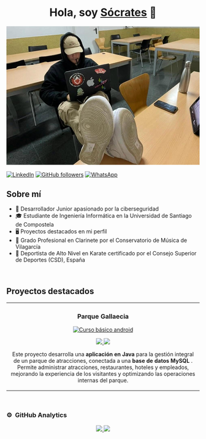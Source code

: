 <div align="center">
<h1 align="center">Hola, soy <a href="https://linktr.ee/soocratess">Sócrates</a> 👋</h1>
</div>
<img src="https://github.com/soocratess/soocratess/blob/main/soocratess.jpg">



[![LinkedIn](https://img.shields.io/badge/-LinkedIn-blue?style=flat-square&logo=linkedin)](https://www.linkedin.com/in/s%C3%B3crates-agudo-06a90223a/)
[![GitHub followers](https://img.shields.io/github/followers/soocratess?style=social)](https://github.com/soocratess)
[![WhatsApp](https://img.shields.io/badge/WhatsApp-25D366?logo=whatsapp&logoColor=fff&style=flat)](https://wa.me/625114932)



## Sobre mí

- 📱 Desarrollador Junior apasionado por la ciberseguridad
- 🎓 Estudiante de Ingeniería Informática en la Universidad de Santiago de Compostela
- 🖥️ Proyectos destacados en mi perfil
- 🎵 Grado Profesional en Clarinete por el Conservatorio de Música de Vilagarcía
- 🥋 Deportista de Alto Nivel en Karate certificado por el Consejo Superior de Deportes (CSD), España


<br>

## Proyectos destacados
<table>
<tr>
<td width="50%">
<h3 align="center">Parque Gallaecia</h3>
<div align="center">
<a href="https://github.com/ArisGuimera/Android-Expert" target="_blank"><img src="https://cdn.worldvectorlogo.com/logos/java.svg" width="400" alt="Curso básico android"></a>
<p>
<a href="https://github.com/ArisGuimera/Android-Expert" target="_blank">
<img src="https://img.shields.io/badge/CÓDIGO-ff9?style=for-the-badge&logo=github&logoColor=black">
</a>
<a href="https://youtu.be/vJapzH_46a8" target="_blank">
<img src="https://img.shields.io/badge/-Youtube-green?style=for-the-badge&color=fbfc40">
</a>
</p>
<p>Este proyecto desarrolla una <strong> aplicación en Java </strong> para la gestión integral de un parque de atracciones, conectada a una <strong> base de datos MySQL </strong>. Permite administrar atracciones, restaurantes, hoteles y empleados, mejorando la experiencia de los visitantes y optimizando las operaciones internas del parque.</p>
</div>
                                                              
</td>
</table>                                                                                 
</div>
<br>

### ⚙️ &nbsp;GitHub Analytics

<p align="center">
<a href="https://github.com/soocratess">
  <img height="180em" src="https://github-readme-stats-eight-theta.vercel.app/api?username=soocratess&show_icons=true&theme=algolia&include_all_commits=true&count_private=true"/>
  <img height="180em" src="https://github-readme-stats-eight-theta.vercel.app/api/top-langs/?username=soocratess&layout=compact&langs_count=8&theme=algolia"/>
</a>
</p>
